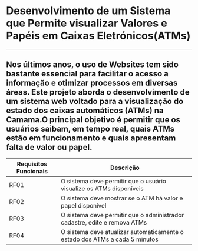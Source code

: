 # Desenvolvimento de um Sistema que Permite visualizar Valores e Papéis em Caixas Eletrónicos(ATMs)
---
Nos últimos anos, o uso de Websites tem sido bastante essencial para facilitar o acesso a informação e otimizar processos em diversas áreas. Este projeto aborda o desenvolvimento de um sistema web voltado para a visualização do estado dos caixas automáticos (ATMs) na Camama.O principal objetivo é permitir que os usuários saibam, em tempo real, quais ATMs estão em funcionamento e quais apresentam falta de valor ou papel.
---
Requisitos Funcionais| Descrição
---|---
RF01| O sistema deve permitir que o usuário visualize os ATMs disponíveis
RF02| O sistema deve mostrar se o ATM há valor e papel disponível
RF03| O sistema deve permitir que o administrador cadastre, edite e remova ATMs
RF04| O sistema deve atualizar automaticamente o estado dos ATMs a cada 5 minutos 


